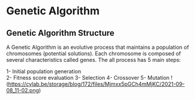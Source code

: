 # Genetic Algorithm
## Genetic Algorithm Structure
A Genetic Algorithm is an evolutive process that maintains a population of chromosomes (potential solutions). Each chromosome is composed of several characteristics called genes. The all process has 5 main steps:

1- Initial population generation<br>
2- Fitness score evaluation
3- Selection
4- Crossover
5- Mutation
!(https://cylab.be/storage/blog/172/files/Mjmxx5pGCh4mMjKC/2021-09-08_11-02.png)

